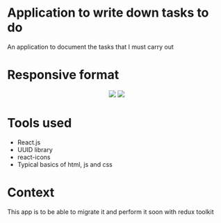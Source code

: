 # Application to write down tasks to do
An application to document the tasks that I must carry out

# Responsive format
<p align="center">
	<img  src='./images/task1.png'/>
	<img  src='./images/task2.png'/>
</p>

# Tools used
- React.js
- UUID library
- react-icons
- Typical basics of html, js and css

# Context
This app is to be able to migrate it and perform it soon with redux toolkit